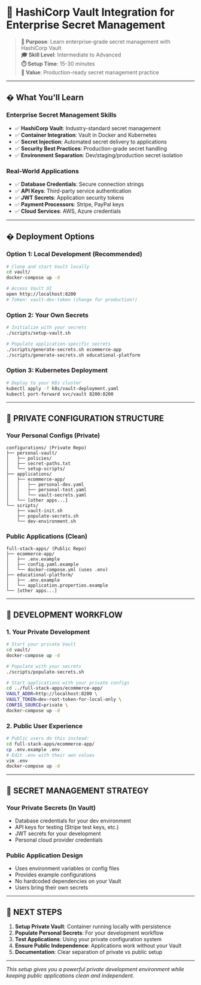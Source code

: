 # 🔐 **HashiCorp Vault Integration for Enterprise Secret Management**

> **🎯 Purpose**: Learn enterprise-grade secret management with HashiCorp Vault  
> **🎓 Skill Level**: Intermediate to Advanced  
> **⏱️ Setup Time**: 15-30 minutes  
> **🎁 Value**: Production-ready secret management practice  

---

## **� What You'll Learn**

### **Enterprise Secret Management Skills**
- ✅ **HashiCorp Vault**: Industry-standard secret management
- ✅ **Container Integration**: Vault in Docker and Kubernetes
- ✅ **Secret Injection**: Automated secret delivery to applications
- ✅ **Security Best Practices**: Production-grade secret handling
- ✅ **Environment Separation**: Dev/staging/production secret isolation

### **Real-World Applications**
- ✅ **Database Credentials**: Secure connection strings
- ✅ **API Keys**: Third-party service authentication  
- ✅ **JWT Secrets**: Application security tokens
- ✅ **Payment Processors**: Stripe, PayPal keys
- ✅ **Cloud Services**: AWS, Azure credentials

---

## **� Deployment Options**

### **Option 1: Local Development (Recommended)**
```bash
# Clone and start Vault locally
cd vault/
docker-compose up -d

# Access Vault UI
open http://localhost:8200
# Token: vault-dev-token (change for production!)
```

### **Option 2: Your Own Secrets**
```bash
# Initialize with your secrets
./scripts/setup-vault.sh

# Populate application-specific secrets
./scripts/generate-secrets.sh ecommerce-app
./scripts/generate-secrets.sh educational-platform
```

### **Option 3: Kubernetes Deployment**
```bash
# Deploy to your K8s cluster
kubectl apply -f k8s/vault-deployment.yaml
kubectl port-forward svc/vault 8200:8200
```

---

## **📁 PRIVATE CONFIGURATION STRUCTURE**

### **Your Personal Configs (Private)**
```
configurations/ (Private Repo)
├── personal-vault/
│   ├── policies/
│   ├── secret-paths.txt
│   └── setup-scripts/
├── applications/
│   ├── ecommerce-app/
│   │   ├── personal-dev.yaml
│   │   ├── personal-test.yaml
│   │   └── vault-secrets.yaml
│   └── [other apps...]
└── scripts/
    ├── vault-init.sh
    ├── populate-secrets.sh
    └── dev-environment.sh
```

### **Public Applications (Clean)**
```
full-stack-apps/ (Public Repo)
├── ecommerce-app/
│   ├── .env.example
│   ├── config.yaml.example
│   └── docker-compose.yml (uses .env)
├── educational-platform/
│   ├── .env.example
│   └── application.properties.example
└── [other apps...]
```

---

## **🚀 DEVELOPMENT WORKFLOW**

### **1. Your Private Development**
```bash
# Start your private Vault
cd vault/
docker-compose up -d

# Populate with your secrets
./scripts/populate-secrets.sh

# Start applications with your private configs
cd ../full-stack-apps/ecommerce-app/
VAULT_ADDR=http://localhost:8200 \
VAULT_TOKEN=dev-root-token-for-local-only \
CONFIG_SOURCE=private \
docker-compose up -d
```

### **2. Public User Experience**
```bash
# Public users do this instead:
cd full-stack-apps/ecommerce-app/
cp .env.example .env
# Edit .env with their own values
vim .env
docker-compose up -d
```

---

## **🔐 SECRET MANAGEMENT STRATEGY**

### **Your Private Secrets (In Vault)**
- Database credentials for your dev environment
- API keys for testing (Stripe test keys, etc.)
- JWT secrets for your development
- Personal cloud provider credentials

### **Public Application Design**
- Uses environment variables or config files
- Provides example configurations
- No hardcoded dependencies on your Vault
- Users bring their own secrets

---

## **📝 NEXT STEPS**

1. **Setup Private Vault**: Container running locally with persistence
2. **Populate Personal Secrets**: For your development workflow
3. **Test Applications**: Using your private configuration system
4. **Ensure Public Independence**: Applications work without your Vault
5. **Documentation**: Clear separation of private vs public setup

---

*This setup gives you a powerful private development environment while keeping public applications clean and independent.*